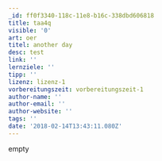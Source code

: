 ```yaml
---
_id: ff0f3340-118c-11e8-b16c-338dbd606818
title: taa4q
visible: '0'
art: oer
titel: another day
desc: test
link: ''
lernziele: ''
tipp: ''
lizenz: lizenz-1
vorbereitungszeit: vorbereitungszeit-1
author-name: ''
author-email: ''
author-website: ''
tags: ''
date: '2018-02-14T13:43:11.080Z'
---
```

empty

